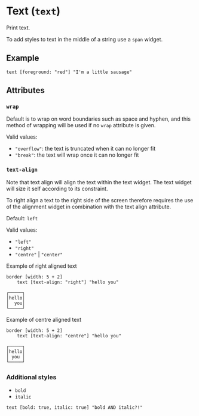 # Text (`text`)

Print text.

To add styles to text in the middle of a string use a `span` widget.

## Example

```
text [foreground: "red"] "I'm a little sausage"
```

## Attributes

### `wrap`

Default is to wrap on word boundaries such as space and hyphen, and this method
of wrapping will be used if no `wrap` attribute is given.

Valid values:
* `"overflow"`: the text is truncated when it can no longer fit
* `"break"`: the text will wrap once it can no longer fit

### `text-align`

Note that text align will align the text within the text widget.
The text widget will size it self according to its constraint.

To right align a text to the right side of the screen therefore requires the use
of the alignment widget in combination with the text align attribute.

Default: `left`

Valid values:
* `"left"`
* `"right"`
* `"centre"` | `"center"`

Example of right aligned text
```
border [width: 5 + 2]
    text [text-align: "right"] "hello you"
```

```
┌─────┐
│hello│
│  you│
└─────┘
```

Example of centre aligned text
```
border [width: 5 + 2]
    text [text-align: "centre"] "hello you"
```

```
┌─────┐
│hello│
│ you │
└─────┘
```

### Additional styles

* `bold`
* `italic`

```
text [bold: true, italic: true] "bold AND italic?!"
```
